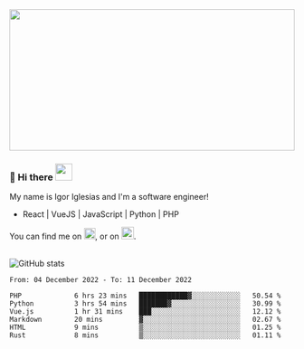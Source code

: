 <img src="https://c.tenor.com/KjVxfRrrncUAAAAd/matrix.gif" width="100%" height="250px">

### 🔭 Hi there <img src="https://raw.githubusercontent.com/MartinHeinz/MartinHeinz/master/wave.gif" width="30px">


My name is Igor Iglesias and I'm a software engineer!
<br>

<ul>
  <li> React | VueJS | JavaScript | Python | PHP </li>
</ul>
You can find me on <a href="https://twitter.com/IgorIglesias5"><img src="https://i.imgur.com/JLLlB5S.png" width="20px"></a>, or on <a href="https://www.linkedin.com/in/igor-iglesias-62478428/"><img src="https://i.imgur.com/PXyIkWx.png" width="22px"></a>.

<br>
<br>

![GitHub stats](https://github-readme-stats.vercel.app/api?username=igoiglesias&show_icons=true&count_private=true&theme=chartreuse-dark&hide_title=true)

<!--START_SECTION:waka-->

```text
From: 04 December 2022 - To: 11 December 2022

PHP             6 hrs 23 mins   ████████████▓░░░░░░░░░░░░   50.54 %
Python          3 hrs 54 mins   ███████▓░░░░░░░░░░░░░░░░░   30.99 %
Vue.js          1 hr 31 mins    ███░░░░░░░░░░░░░░░░░░░░░░   12.12 %
Markdown        20 mins         ▓░░░░░░░░░░░░░░░░░░░░░░░░   02.67 %
HTML            9 mins          ▒░░░░░░░░░░░░░░░░░░░░░░░░   01.25 %
Rust            8 mins          ▒░░░░░░░░░░░░░░░░░░░░░░░░   01.11 %
```

<!--END_SECTION:waka-->
